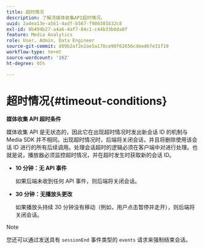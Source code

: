 ```yaml
---
title: 超时情况
description: 了解流媒体收集API超时情况。
uuid: 2a4ea13e-a561-4adf-b567-f980301b32c8
exl-id: 0b494b27-a4a6-4af7-84c1-c44b33b6da8f
feature: Media Analytics
role: User, Admin, Data Engineer
source-git-commit: d89b2af2e2ae5a170ce98f62656cdeed6fe31f19
workflow-type: tm+mt
source-wordcount: '162'
ht-degree: 95%

---
```


# 超时情况{#timeout-conditions}

**媒体收集 API 超时条件**

媒体收集 API 是无状态的，因此它在出现超时情况时发出新会话 ID 的机制与 Media SDK 并不相同。出现超时情况时，后端将关闭会话，并且将删除使用该会话 ID 进行的所有后续调用。处理会话超时的逻辑必须在客户端中对进行处理。也就是说，播放器必须监控超时情况，并在超时发生时获取新的会话 ID。

* **10 分钟：无 API 事件**

   如果后端未收到任何 API 事件，则后端将关闭会话。
* **30 分钟：无播放头更改**

   如果播放头持续 30 分钟没有移动（例如，用户点击暂停并走开），则后端将关闭会话。

>[!NOTE]
>
>您还可以通过发送具有 `sessionEnd` 事件类型的 `events` 请求来强制结束会话。
